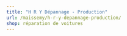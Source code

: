 ```yaml
---
title: "H R Y Dépannage - Production"
url: /maissemy/h-r-y-depannage-production/
shop: réparation de voitures
---
```

